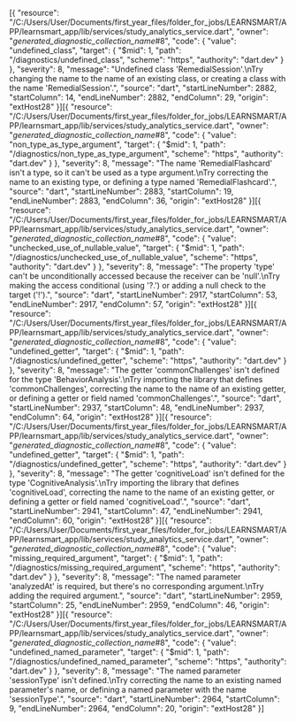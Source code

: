 [{
	"resource": "/C:/Users/User/Documents/first_year_files/folder_for_jobs/LEARNSMART/APP/learnsmart_app/lib/services/study_analytics_service.dart",
	"owner": "_generated_diagnostic_collection_name_#8",
	"code": {
		"value": "undefined_class",
		"target": {
			"$mid": 1,
			"path": "/diagnostics/undefined_class",
			"scheme": "https",
			"authority": "dart.dev"
		}
	},
	"severity": 8,
	"message": "Undefined class 'RemedialSession'.\nTry changing the name to the name of an existing class, or creating a class with the name 'RemedialSession'.",
	"source": "dart",
	"startLineNumber": 2882,
	"startColumn": 14,
	"endLineNumber": 2882,
	"endColumn": 29,
	"origin": "extHost28"
}][{
	"resource": "/C:/Users/User/Documents/first_year_files/folder_for_jobs/LEARNSMART/APP/learnsmart_app/lib/services/study_analytics_service.dart",
	"owner": "_generated_diagnostic_collection_name_#8",
	"code": {
		"value": "non_type_as_type_argument",
		"target": {
			"$mid": 1,
			"path": "/diagnostics/non_type_as_type_argument",
			"scheme": "https",
			"authority": "dart.dev"
		}
	},
	"severity": 8,
	"message": "The name 'RemedialFlashcard' isn't a type, so it can't be used as a type argument.\nTry correcting the name to an existing type, or defining a type named 'RemedialFlashcard'.",
	"source": "dart",
	"startLineNumber": 2883,
	"startColumn": 19,
	"endLineNumber": 2883,
	"endColumn": 36,
	"origin": "extHost28"
}][{
	"resource": "/C:/Users/User/Documents/first_year_files/folder_for_jobs/LEARNSMART/APP/learnsmart_app/lib/services/study_analytics_service.dart",
	"owner": "_generated_diagnostic_collection_name_#8",
	"code": {
		"value": "unchecked_use_of_nullable_value",
		"target": {
			"$mid": 1,
			"path": "/diagnostics/unchecked_use_of_nullable_value",
			"scheme": "https",
			"authority": "dart.dev"
		}
	},
	"severity": 8,
	"message": "The property 'type' can't be unconditionally accessed because the receiver can be 'null'.\nTry making the access conditional (using '?.') or adding a null check to the target ('!').",
	"source": "dart",
	"startLineNumber": 2917,
	"startColumn": 53,
	"endLineNumber": 2917,
	"endColumn": 57,
	"origin": "extHost28"
}][{
	"resource": "/C:/Users/User/Documents/first_year_files/folder_for_jobs/LEARNSMART/APP/learnsmart_app/lib/services/study_analytics_service.dart",
	"owner": "_generated_diagnostic_collection_name_#8",
	"code": {
		"value": "undefined_getter",
		"target": {
			"$mid": 1,
			"path": "/diagnostics/undefined_getter",
			"scheme": "https",
			"authority": "dart.dev"
		}
	},
	"severity": 8,
	"message": "The getter 'commonChallenges' isn't defined for the type 'BehaviorAnalysis'.\nTry importing the library that defines 'commonChallenges', correcting the name to the name of an existing getter, or defining a getter or field named 'commonChallenges'.",
	"source": "dart",
	"startLineNumber": 2937,
	"startColumn": 48,
	"endLineNumber": 2937,
	"endColumn": 64,
	"origin": "extHost28"
}][{
	"resource": "/C:/Users/User/Documents/first_year_files/folder_for_jobs/LEARNSMART/APP/learnsmart_app/lib/services/study_analytics_service.dart",
	"owner": "_generated_diagnostic_collection_name_#8",
	"code": {
		"value": "undefined_getter",
		"target": {
			"$mid": 1,
			"path": "/diagnostics/undefined_getter",
			"scheme": "https",
			"authority": "dart.dev"
		}
	},
	"severity": 8,
	"message": "The getter 'cognitiveLoad' isn't defined for the type 'CognitiveAnalysis'.\nTry importing the library that defines 'cognitiveLoad', correcting the name to the name of an existing getter, or defining a getter or field named 'cognitiveLoad'.",
	"source": "dart",
	"startLineNumber": 2941,
	"startColumn": 47,
	"endLineNumber": 2941,
	"endColumn": 60,
	"origin": "extHost28"
}][{
	"resource": "/C:/Users/User/Documents/first_year_files/folder_for_jobs/LEARNSMART/APP/learnsmart_app/lib/services/study_analytics_service.dart",
	"owner": "_generated_diagnostic_collection_name_#8",
	"code": {
		"value": "missing_required_argument",
		"target": {
			"$mid": 1,
			"path": "/diagnostics/missing_required_argument",
			"scheme": "https",
			"authority": "dart.dev"
		}
	},
	"severity": 8,
	"message": "The named parameter 'analyzedAt' is required, but there's no corresponding argument.\nTry adding the required argument.",
	"source": "dart",
	"startLineNumber": 2959,
	"startColumn": 25,
	"endLineNumber": 2959,
	"endColumn": 46,
	"origin": "extHost28"
}][{
	"resource": "/C:/Users/User/Documents/first_year_files/folder_for_jobs/LEARNSMART/APP/learnsmart_app/lib/services/study_analytics_service.dart",
	"owner": "_generated_diagnostic_collection_name_#8",
	"code": {
		"value": "undefined_named_parameter",
		"target": {
			"$mid": 1,
			"path": "/diagnostics/undefined_named_parameter",
			"scheme": "https",
			"authority": "dart.dev"
		}
	},
	"severity": 8,
	"message": "The named parameter 'sessionType' isn't defined.\nTry correcting the name to an existing named parameter's name, or defining a named parameter with the name 'sessionType'.",
	"source": "dart",
	"startLineNumber": 2964,
	"startColumn": 9,
	"endLineNumber": 2964,
	"endColumn": 20,
	"origin": "extHost28"
}]